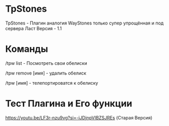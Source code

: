 # TpStones

TpStones - Плагин аналогия WayStones только супер упрощённая и под сервера
Ласт Версия - 1.1

# Команды

/tpw list - Посмотреть свои обелиски

/tpw remove [имя] - удалить обелиск

/tpw [имя] - телепортироватся к обелиску

# Тест Плагина и Его функции

https://youtu.be/LF3r-nzu9vg?si=-iJDjnpVIBZSJREs
(Старая Версия)
